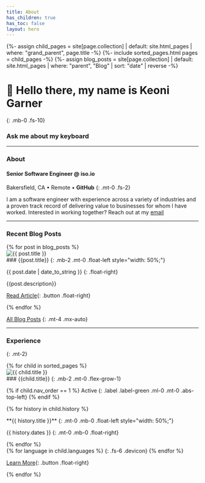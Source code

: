```yaml
---
title: About
has_children: true
has_toc: false
layout: hero
---
```

{%- assign child_pages = site[page.collection]
 | default: site.html_pages
 | where: "grand_parent", page.title -%}
{%- include sorted_pages.html pages = child_pages -%}
{%- assign blog_posts = site[page.collection]
 | default: site.html_pages
 | where: "parent", "Blog"
 | sort: "date" | reverse -%}

<div class="hero" markdown=1>

# 👋 Hello there, my name is <span class="gradient-text">Keoni Garner</span>
{: .mb-0 .fs-10}

### Ask me about my keyboard

<div class="orb"></div>
<div class='container'>
  <div class='ring ring1'>
    <div class='ring ring2'>
      <div class='ring ring3'>
        <div class='ring ring4'></div>
      </div>
    </div>
  </div>
</div>
</div>

- - -

### About

#### Senior Software Engineer @ <a style="text-decoration: none;" href="https://iso.io">iso.io</a>
Bakersfield, CA • Remote • <a style="text-decoration: none; font-weight: bold;" href="https://github.com/ObiWanKeoni">GitHub</a>
{: .mt-0 .fs-2}

I am a software engineer with experience across a variety of industries and a proven track record of delivering value to businesses for whom I have worked. Interested in working together? Reach out at my [email](mailto:keoni_garner@yahoo.com)

- - -

### Recent Blog Posts

<div class="card-container-horizontal" markdown=1>
{% for post in blog_posts %}
<div class="experience card mt-5 d-flex" style="flex-direction: column;justify-content: space-between;" markdown=1>

<img class="blog-card-image" src="{{ post.image_link }}" alt="{{ post.title }}" />

<div class="blog-title" markdown=1>
### {{post.title}}
{: .mb-2 .mt-0 .float-left style="width: 50%;"}

{{ post.date | date_to_string }} 
{: .float-right}
</div>

{{post.description}}

[Read Article]({{post.url}}){: .button .float-right}
</div>
{% endfor %}
</div>

[All Blog Posts](/blog)
{: .mt-4 .mx-auto}

- - -

### Experience
{: .mt-2}
<div class="card-container-horizontal" markdown=1>
{% for child in sorted_pages %}
<div class="experience card mt-5 d-flex" style="flex-direction: column;justify-content: space-between;" markdown=1>

<img class="filter" src="{{ child.image_link }}" alt="{{ child.title }}" />

<div class="blog-title" markdown=1>
### {{child.title}}
{: .mb-2 .mt-0 .flex-grow-1}

{% if child.nav_order == 1 %}
Active
{: .label .label-green .ml-0 .mt-0 .abs-top-left}
{% endif %}
</div>

{% for history in child.history %}
<div markdown=1>
**{{ history.title }}**
{: .mt-0 .mb-0 .float-left style="width: 50%;"}

{{ history.dates }}
{: .mt-0 .mb-0 .float-right}
</div>
{% endfor %}

<div class="icon-container" markdown=1>
{% for language in child.languages %}
<i class="devicon-{{ language | downcase | replace: 'aws', 'amazonwebservices' | replace: 'c#', 'csharp' | replace: '.net', 'dot-net' | replace: 'mssql', 'microsoftsqlserver' }}-plain-wordmark"></i>
{: .fs-6 .devicon}
{% endfor %}
</div>

[Learn More]({{child.url}}){: .button .float-right}
</div>
{% endfor %}
</div>

